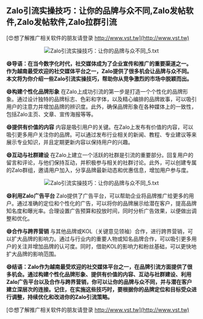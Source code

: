 ## **Zalo引流实操技巧：让你的品牌与众不同,Zalo发帖软件,Zalo发帖软件,Zalo拉群引流**

[😍想了解推广相关软件的朋友请登录 http://www.vst.tw](http://www.vst.tw)

 <center><img src="https://vst.tw/MP4/tuiguang/png/5.png" alt="Zalo引流实操技巧：让你的品牌与众不同_5.txt"></center>

**😄导语：在当今数字化时代，社交媒体成为了企业宣传和推广的重要渠道之一。作为越南最受欢迎的社交媒体平台之一，Zalo提供了很多机会让品牌与众不同。本文将为你介绍一些Zalo引流实操技巧，帮助你从竞争激烈的市场中脱颖而出。**

**😄构建个性化品牌形象**
在Zalo上成功引流的第一步是打造一个个性化的品牌形象。通过设计独特的品牌标志、色彩和字体，以及精心编排的品牌故事，可以吸引用户的注意力并增加品牌的辨识度。此外，确保品牌形象在各种媒体上的一致性，包括Zalo主页、文章、宣传海报等等。

**😄提供有价值的内容**
内容是吸引用户的关键。在Zalo上发布有价值的内容，可以吸引更多用户关注你的品牌。可以通过发布行业相关的新闻、教程、专业建议等来展示专业知识，并且定期更新内容以保持用户的兴趣。

**😄互动与社群建设**
在Zalo上建立一个活跃的社群是引流的重要部分。回复用户的留言和评论，与他们保持互动，并积极参与相关的社群讨论。此外，可以创建专属的Zalo群组，邀请用户加入，分享品牌最新动态和优惠信息，增加用户参与度。

 <center><img src="https://vst.tw/MP4/tuiguang/png/5.png" alt="Zalo引流实操技巧：让你的品牌与众不同_5.txt"></center>

**😄利用Zalo广告平台**
Zalo提供了广告平台，可以帮助企业将品牌推广给更多的用户。通过准确的定位和个性化的广告，可以将你的品牌展示给潜在客户，提高品牌知名度和曝光率。合理设置广告预算和投放时间，同时分析广告效果，以便做出调整和优化。

**😄合作与跨界营销**
与其他品牌或KOL（关键意见领袖）合作，进行跨界营销，可以扩大品牌的影响力。通过与行业内的重要人物或知名品牌合作，可以吸引更多用户的关注并增加品牌的认可度。同时，借助KOL的影响力和粉丝基础，可以更快地扩大品牌的影响范围。

**😄结语：Zalo作为越南最受欢迎的社交媒体平台之一，在品牌引流方面提供了很多机会。通过构建个性化品牌形象、提供有价值的内容、互动与社群建设、利用Zalo广告平台以及合作与跨界营销，你可以让你的品牌与众不同，并与潜在客户建立深层次的连接。记住，在实施这些技巧时，要根据你的品牌定位和目标受众进行调整，持续优化和改进你的Zalo引流策略。**

[😍想了解推广相关软件的朋友请登录 http://www.vst.tw](http://www.vst.tw)



